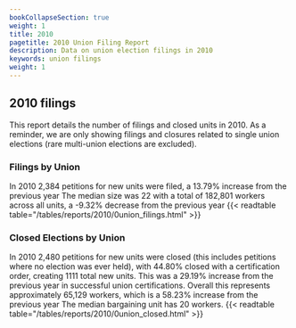 ```yaml
---
bookCollapseSection: true
weight: 1
title: 2010
pagetitle: 2010 Union Filing Report
description: Data on union election filings in 2010
keywords: union filings
weight: 1
---
```


## 2010 filings

This report details the number of filings and closed units in 2010. As a reminder, we are only showing filings and closures related to single union elections (rare multi-union elections are excluded).

### Filings by Union
In 2010 2,384 petitions for new units were filed, a 13.79% increase from the previous year The median size was 22 with a total of 182,801 workers across all units, a -9.32% decrease from the previous year
{{< readtable table="/tables/reports/2010/0union_filings.html" >}}

### Closed Elections by Union
In 2010 2,480 petitions for new units were closed (this includes petitions where no election was ever held), with 44.80% closed with a certification order, creating 1111 total new units. This was a 29.19% increase from the previous year in successful union certifications. Overall this represents approximately 65,129 workers, which is a 58.23% increase from the previous year The median bargaining unit has 20 workers.
{{< readtable table="/tables/reports/2010/0union_closed.html" >}}
